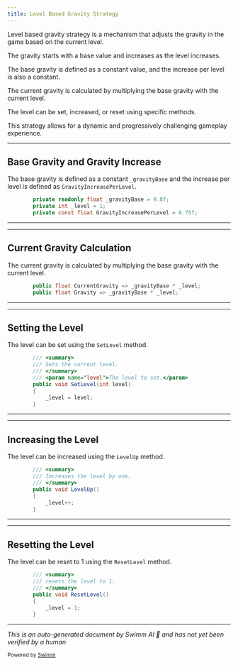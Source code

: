 ```yaml
---
title: Level Based Gravity Strategy
---
```

Level based gravity strategy is a mechanism that adjusts the gravity in the game based on the current level.

The gravity starts with a base value and increases as the level increases.

The base gravity is defined as a constant value, and the increase per level is also a constant.

The current gravity is calculated by multiplying the base gravity with the current level.

The level can be set, increased, or reset using specific methods.

This strategy allows for a dynamic and progressively challenging gameplay experience.

<SwmSnippet path="/unity/four-block/Assets/game/logic/LevelBasedGravityStrategy.cs" line="10">

---

## Base Gravity and Gravity Increase

The base gravity is defined as a constant <SwmToken path="unity/four-block/Assets/game/logic/LevelBasedGravityStrategy.cs" pos="10:7:7" line-data="        private readonly float _gravityBase = 9.8f;">`_gravityBase`</SwmToken> and the increase per level is defined as <SwmToken path="unity/four-block/Assets/game/logic/LevelBasedGravityStrategy.cs" pos="12:7:7" line-data="        private const float GravityIncreasePerLevel = 0.75f;">`GravityIncreasePerLevel`</SwmToken>.

```c#
        private readonly float _gravityBase = 9.8f;
        private int _level = 1;
        private const float GravityIncreasePerLevel = 0.75f;
```

---

</SwmSnippet>

<SwmSnippet path="/unity/four-block/Assets/game/logic/LevelBasedGravityStrategy.cs" line="14">

---

## Current Gravity Calculation

The current gravity is calculated by multiplying the base gravity with the current level.

```c#
        public float CurrentGravity => _gravityBase * _level;
        public float Gravity => _gravityBase * _level;
```

---

</SwmSnippet>

<SwmSnippet path="/unity/four-block/Assets/game/logic/LevelBasedGravityStrategy.cs" line="17">

---

## Setting the Level

The level can be set using the <SwmToken path="unity/four-block/Assets/game/logic/LevelBasedGravityStrategy.cs" pos="21:5:5" line-data="        public void SetLevel(int level)">`SetLevel`</SwmToken> method.

```c#
        /// <summary>
        /// Sets the current level.
        /// </summary>
        /// <param name="level">The level to set.</param>
        public void SetLevel(int level)
        {
            _level = level;
        }
```

---

</SwmSnippet>

<SwmSnippet path="/unity/four-block/Assets/game/logic/LevelBasedGravityStrategy.cs" line="26">

---

## Increasing the Level

The level can be increased using the <SwmToken path="unity/four-block/Assets/game/logic/LevelBasedGravityStrategy.cs" pos="29:5:5" line-data="        public void LevelUp()">`LevelUp`</SwmToken> method.

```c#
        /// <summary>
        /// Increases the level by one.
        /// </summary>
        public void LevelUp()
        {
            _level++;
        }
```

---

</SwmSnippet>

<SwmSnippet path="/unity/four-block/Assets/game/logic/LevelBasedGravityStrategy.cs" line="34">

---

## Resetting the Level

The level can be reset to 1 using the <SwmToken path="unity/four-block/Assets/game/logic/LevelBasedGravityStrategy.cs" pos="37:5:5" line-data="        public void ResetLevel()">`ResetLevel`</SwmToken> method.

```c#
        /// <summary>
        /// resets the level to 1.
        /// </summary>
        public void ResetLevel()
        {
            _level = 1;
        } 
```

---

</SwmSnippet>

*This is an auto-generated document by Swimm AI 🌊 and has not yet been verified by a human*

<SwmMeta version="3.0.0" repo-id="Z2l0aHViJTNBJTNBREVNTy1ncmF2aXR5LWN1YmVzJTNBJTNBc3dpbW1pbw==" repo-name="DEMO-gravity-cubes"><sup>Powered by [Swimm](https://staging.swimm.cloud/)</sup></SwmMeta>
